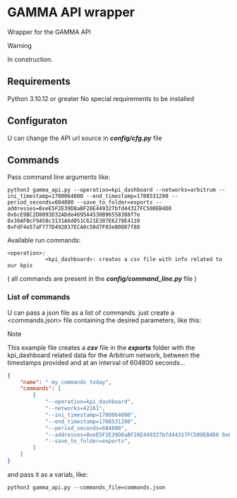 # GAMMA API wrapper 
Wrapper for the GAMMA API

> [!WARNING]
> In construction.

## Requirements
Python 3.10.12 or greater
No special requirements to be installed

## Configuraton
U can change the API url source in ***config/cfg.py*** file

## Commands
Pass command line arguments like:

```console
python3 gamma_api.py --operation=kpi_dashboard --networks=arbitrum --ini_timestamp=1700064000 --end_timestamp=1708531200 --period_seconds=604800 --save_to_folder=exports --addresses=0xeE5F2E39D8aBF28E449327bfd44317FC500EB4D8 0x6cE9BC2D8093D32ADde4695A4530B96558388f7e 0x30AFBcF9458c3131A6d051C621E307E6278E4110 0xFdF4e57aF777D492037ECA0c50d7F03eB0807f88
```


Available run commands:

    <operation>:
                <kpi_dashboard>: creates a csv file with info related to our kpis


( all commands are present in the ***config/command_line.py*** file )



### List of commands
U can pass a json file as a list of commands. just create a <commands.json> file containing the desired parameters, like this:

> [!NOTE]
> This example file creates a ***csv*** file in the ***exports*** folder with the kpi_dashboard related data for the Arbitrum network, between the timestamps provided and at an interval of 604800 seconds...

```json
{
    "name": " my commands today",
    "commands": [
        [
            "--operation=kpi_dashboard",
            "--networks=42161",
            "--ini_timestamp=1700064000",
            "--end_timestamp=1708531200",
            "--period_seconds=604800",
            "--addresses=0xeE5F2E39D8aBF28E449327bfd44317FC500EB4D8 0x6cE9BC2D8093D32ADde4695A4530B96558388f7e",
            "--save_to_folder=exports",
        ]
    ]
}
```

and pass it as a variab, like:

```console
python3 gamma_api.py --commands_file=commands.json
```
